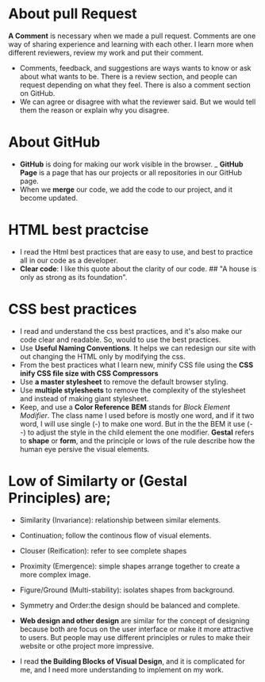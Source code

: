 # About pull Request
**A Comment** is necessary when we made a pull request. Comments are one way of sharing experience and learning with each other. I learn more when different reviewers, review my work and put their comment. 
- Comments, feedback, and suggestions are ways wants to know or ask about what wants to be. There is a review section, and people can request depending on what they feel. There is also a comment section on GitHub. 
- We can agree or disagree with what the reviewer said. But we would tell them the reason or explain why you disagree.

# About GitHub
- **GitHub** is doing for making our work visible in the browser.
_ **GitHub Page** is a page that has our projects or all repositories in our GitHub page.
-  When we **merge** our code, we add the code to our project, and it become updated. 

# HTML best practcise
- I read the Html best practices that are easy to use, and best to practice all in our code as a developer.
- **Clear code**: I like this quote about the clarity of our code.  ## "A house is only as strong as its foundation".

# CSS best practices
- I read and understand the css best practices, and it's also make our code clear and readable. So, would to use the best practices.
- Use **Useful Naming Conventions**. It helps we can redesign our site with out changing the HTML only by modifying the css.
- From the best practices what I learn new, minify CSS file using the **CSS inify CSS file size with CSS Compressors**
- Use **a master stylesheet** to remove the default browser styling.
- Use **multiple stylesheets** to remove the complexity of the stylesheet and instead of making giant stylesheet.
- Keep, and use a **Color Reference**
**BEM** stands for *Block Element Modifier*. The class name I used before is mostly one word, and if it two word, I will use single (-) to make one word. But in the the BEM it use (--) to adjust the style in the child element the one modifier.
**Gestal** refers to **shape** or **form**, and the principle or lows of the rule describe how the  human eye persive the visual elements.
# Low of Similarty or (Gestal Principles) are;
   - Similarity (Invariance): relationship between similar elements.
   - Continuation; follow the continous flow of visual elements.
   - Clouser (Reification): refer to see complete shapes
   - Proximity (Emergence): simple shapes arrange together to create a more complex image.
   - Figure/Ground (Multi-stability): isolates shapes from background.
   - Symmetry and Order:the design should be balanced and complete.
   
- **Web design and other design** are similar for the concept of designing because both are focus on the user interface or make it more attractive to users. But people may use different principles or rules to make their website or othe project more impressive.

- I read **the Building Blocks of Visual Design**, and it is complicated for me, and I need more understanding to implement on my work. 
